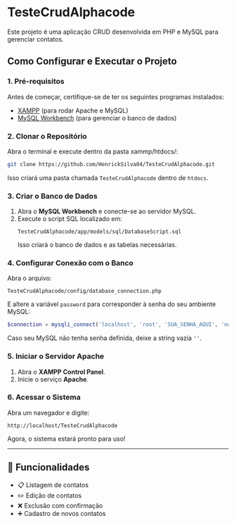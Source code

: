 # TesteCrudAlphacode

Este projeto é uma aplicação CRUD desenvolvida em PHP e MySQL para gerenciar contatos.

## Como Configurar e Executar o Projeto

### **1. Pré-requisitos**
Antes de começar, certifique-se de ter os seguintes programas instalados:
- [XAMPP](https://www.apachefriends.org/pt_br/index.html) (para rodar Apache e MySQL)
- [MySQL Workbench](https://www.mysql.com/downloads/) (para gerenciar o banco de dados)

### **2. Clonar o Repositório**
Abra o terminal e execute dentro da pasta xammp/htdocs/:
```bash
git clone https://github.com/HenrickSilva04/TesteCrudAlphacode.git
```
Isso criará uma pasta chamada `TesteCrudAlphacode` dentro de `htdocs`.

### **3. Criar o Banco de Dados**
1. Abra o **MySQL Workbench** e conecte-se ao servidor MySQL.
2. Execute o script SQL localizado em:
   ```
   TesteCrudAlphacode/app/models/sql/DatabaseScript.sql
   ```
   Isso criará o banco de dados e as tabelas necessárias.

### **4. Configurar Conexão com o Banco**
Abra o arquivo:
```
TesteCrudAlphacode/config/database_connection.php
```
E altere a variável `password` para corresponder à senha do seu ambiente MySQL:
```php
$connection = mysqli_connect('localhost', 'root', 'SUA_SENHA_AQUI', 'nome_do_banco');
```
Caso seu MySQL não tenha senha definida, deixe a string vazia `''`.

### **5. Iniciar o Servidor Apache**
1. Abra o **XAMPP Control Panel**.
2. Inicie o serviço **Apache**.

### **6. Acessar o Sistema**
Abra um navegador e digite:
```
http://localhost/TesteCrudAlphacode
```
Agora, o sistema estará pronto para uso! 

---

## 📌 Funcionalidades
- 📋 Listagem de contatos
- ✏️ Edição de contatos
- ❌ Exclusão com confirmação
- ➕ Cadastro de novos contatos
